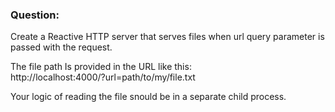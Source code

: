 ### Question:
Create a Reactive HTTP server that serves files when url query parameter is passed with the request.

The file path Is provided in the URL like this:<br/>
http://localhost:4000/?url=path/to/my/file.txt

Your logic of reading the file snould be in a separate child process.
